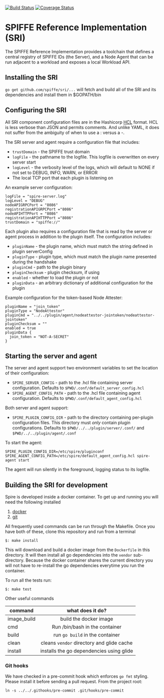 [![Build Status](https://travis-ci.com/spiffe/sri.svg?token=pXzs6KRAUrxbEXnwHsPs&branch=master)](https://travis-ci.com/spiffe/sri)
[![Coverage Status](https://coveralls.io/repos/github/spiffe/sri/badge.svg?t=SrV7ye)](https://coveralls.io/github/spiffe/sri)

# SPIFFE Reference Implementation (SRI)

The SPIFFE Reference Implementation provides a toolchain that defines a central registry of
SPIFFE IDs (the Server), and a Node Agent that can be run adjacent to a workload and
exposes a local Workload API.

## Installing the SRI

`go get github.com/spiffe/sri/...` will fetch and build all of the SRI and its
dependencies and install them in $GOPATH/bin

## Configuring the SRI

All SRI component configuration files are in the Hashicorp [HCL](https://github.com/hashicorp/hcl)
format. HCL is less verbose than JSON and permits comments. And unlike YAML, it does not suffer
from the ambiguity of when to use a : versus a -.

The SRI server and agent require a configuration file that includes:

* `trustDomain` - the SPIFFE trust domain
* `logFile` - the pathname to the logfile. This logfile is overwritten on every server start
* `logLevel` - the verbosity level of the logs, which will default to NONE if not set to
  DEBUG, INFO, WARN, or ERROR
* The local TCP port that each plugin is listening on

An example server configuration:
```
logFile = "spire-server.log"
logLevel = "DEBUG"
nodeAPIGRPCPort = "8086"
registrationAPIGRPCPort ="8086"
nodeAPIHTTPPort = "8086"
registrationAPIHTTPPort ="8086"
trustDomain = "spiffe://"
```

Each plugin also requires a configuration file that is read by the server
or agent process in addition to the plugin itself. The configuration includes:

* `pluginName` - the plugin name, which must match the string defined in plugin serverConfig
* `pluginType` - plugin type, which must match the plugin name presented during the handshake
* `pluginCmd` - path to the plugin binary
* `pluginChecksum` - plugin checksum, if using
* `enabled` - whether to load the plugin or not
* `pluginData` - an arbitrary dictionary of additional configuration for the plugin

Example configuration for the token-based Node Attester:

```
pluginName = "join_token"
pluginType = "NodeAttestor"
pluginCmd = "../../plugin/agent/nodeattestor-jointoken/nodeattestor-jointoken"
pluginChecksum = ""
enabled = true
pluginData {
  join_token = "NOT-A-SECRET"
}
```

## Starting the server and agent

The server and agent support two environment variables to set the location of their configuration:

* `SPIRE_SERVER_CONFIG` - path to the .hcl file containing server configuration.
  Defaults to `$PWD/.conf/default_server_config.hcl`
* `SPIRE_AGENT_CONFIG_PATH` - path to the .hcl file containing agent configuration.
  Defaults to `$PWD/.conf/default_agent_config.hcl`

Both server and agent support:

* `SPIRE_PLUGIN_CONFIG_DIR` - path to the directory containing per-plugin configuration files.
  This directory must _only_ contain plugin configurations. Defaults to
  `$PWD/../../plugin/server/.conf/` and `$PWD/../../plugin/agent/.conf`

To start the agent:

```
SPIRE_PLUGIN_CONFIG_DIR=/etc/spire/pluginconf SPIRE_AGENT_CONFIG_PATH=/etc/spire/default_agent_config.hcl spire-agent start
```

The agent will run silently in the foreground, logging status to its logfile.


## Building the SRI for development

Spire is developed inside a docker container. To get up and running you will need the following installed

1. [docker](https://docs.docker.com/engine/installation/)
2. [git](https://git-scm.com/downloads) 

All frequently used commands can be run through the Makefile.
Once you have both of these, clone this repository and run from a terminal

`$: make install`

This will download and build a docker image from the `Dockerfile` in this directory. It will then install all
go dependencies into the `vendor` sub-directory. Because the docker container shares the current directory you 
will not have to re-install the go dependencies everytime you run the container.

To run all the tests run:

`$: make test`

Other useful commands

| command       | what does it do?  |
| ------------- |:-------------:| 
| image_build     | build the docker image | 
| cmd      | Run /bin/bash in the container      | 
| build | run `go build` in the container      |
| clean | cleans `vendor` directory and glide cache       |
| install | installs the go dependencies using glide |

### Git hooks

We have checked in a pre-commit hook which enforces `go fmt` styling. Please install it
before sending a pull request. From the project root:

```
ln -s ../../.githooks/pre-commit .git/hooks/pre-commit
```
